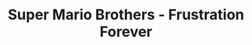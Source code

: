 ---
layout: video
series: Mike and Bootsy
episode: 31
title: Super Mario Brothers - Frustration Forever
permalink: /mike-and-bootsy/episode-31
video_id: Fb53Bj4T__8
release_date: 2016-08-17
platforms:
  - Nintendo Entertainment System
short_platforms:
  - NES
thumbnails:
games:
  - Super Mario Bros. Frustration Forever
current_description: |
  Mike and Bootsy play an NES mod called Super Mario Brothers - Frustration Forever WITHOUT the use of save states. Super Mario Brothers - Frustration played on an NES cartridge.
---